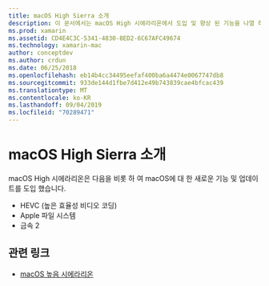 ```yaml
---
title: macOS High Sierra 소개
description: 이 문서에서는 macOS High 시에라리온에서 도입 및 향상 된 기능을 나열 하 고 Apple의 업데이트 설명에 대 한 링크를 제공 합니다.
ms.prod: xamarin
ms.assetid: CD4E4C3C-5341-4830-8ED2-6C67AFC49674
ms.technology: xamarin-mac
author: conceptdev
ms.author: crdun
ms.date: 06/25/2018
ms.openlocfilehash: eb14b4cc34495eefaf400ba6a4474e0067747db8
ms.sourcegitcommit: 933de144d1fbe7d412e49b743839cae4bfcac439
ms.translationtype: MT
ms.contentlocale: ko-KR
ms.lasthandoff: 09/04/2019
ms.locfileid: "70289471"
---
```

# <a name="introduction-to-macos-high-sierra"></a>macOS High Sierra 소개

macOS High 시에라리온은 다음을 비롯 하 여 macOS에 대 한 새로운 기능 및 업데이트를 도입 했습니다.

- HEVC (높은 효율성 비디오 코딩)
- Apple 파일 시스템
- 금속 2

## <a name="related-links"></a>관련 링크

- [macOS 높음 시에라리온](https://www.apple.com/macos/high-sierra/)
